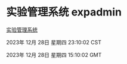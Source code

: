 # 实验管理系统 expadmin
[实验管理系统](http://219.139.199.210:56808/expadmin-782313d2-e1b1-4ea7-932e-3a55e6a1a4d0/)

2023年 12月 28日 星期四 23:10:02 CST

2023年 12月 28日 星期四 15:10:02 GMT
